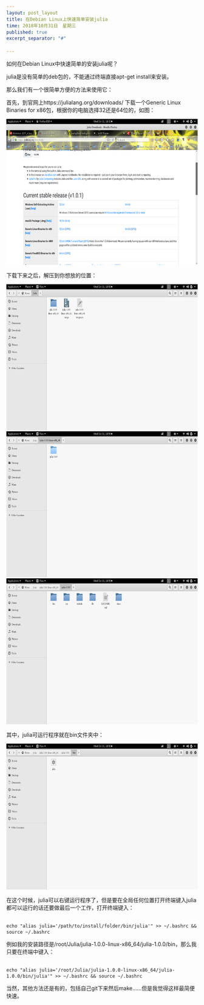 ```yaml
---
layout: post_layout
title: 在Debian Linux上快速简单安装julia
time: 2018年10月31日　星期三
published: true
excerpt_separator: "#"

---
```

<p>
如何在Debian Linux中快速简单的安装julia呢？
    
julia是没有简单的deb包的，不能通过终端直接apt-get install来安装。
    
那么我们有一个很简单方便的方法来使用它：
    
首先，到官网上https://julialang.org/downloads/ 下载一个Generic Linux Binaries for x86包，根据你的电脑选择32还是64位的，如图：
<div align="middle">
<img src="assets/pics/juliapkg1.png" alt="julia 安装包下载"　width="683" height="384"  />
</div>
<p>下载下来之后，解压到你想放的位置：</p>
<div align="middle">
<img src="assets/pics/juliapkg2.png" alt="julia 安装"　width="683" height="384"  />
</div>
<div align="middle">
<img src="assets/pics/juliapkg3.png" alt="julia 安装"　width="683" height="384"  />
</div>
<div align="middle">
<img src="assets/pics/juliapkg4.png" alt="julia 安装"　width="683" height="384"  />
</div>
<p>其中，julia可运行程序就在bin文件夹中：</p>
<div align="middle">
<img src="assets/pics/juliapkg5.png" alt="julia 安装"　width="683" height="384"  />
</div>
<p>
在这个时候，julia可以右键运行程序了，但是要在全局任何位置打开终端键入julia都可以运行的话还要做最后一个工作，打开终端键入：
</p>
<pre><code>
echo "alias julia='/path/to/install/folder/bin/julia'" >> ~/.bashrc && source ~/.bashrc
</code></pre>
<p>
例如我的安装路径是/root/Julia/julia-1.0.0-linux-x86_64/julia-1.0.0/bin，那么我只要在终端中键入：
</p>
<pre><code>
echo "alias julia='/root/Julia/julia-1.0.0-linux-x86_64/julia-1.0.0/bin/julia'" >> ~/.bashrc && source ~/.bashrc
</code></pre>
<p>当然，其他方法还是有的，包括自己git下来然后make……但是我觉得这样最简便快速。</p>
</p>
